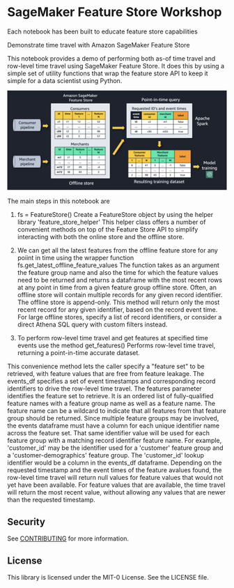 # SageMaker Feature Store Workshop

Each notebook has been built to educate feature store capabilities

Demonstrate time travel with Amazon SageMaker Feature Store

This notebook provides a demo of performing both as-of time travel and row-level time travel using SageMaker Feature Store. It does this by using a simple set of utility functions that wrap the feature store API to keep it simple for a data scientist using Python.

![Time Travel](../Images/row_level_time_travel.png?raw=true)

The main steps in this notebook are 

1) fs = FeatureStore()
Create a FeatureStore object by using the helper library 'feature_store_helper'
This helper class offers a number of convenient methods on top of the Feature Store
    API to simplify interacting with both the online store and the offline store.
2) We can get all the latest features from the offline feature store for any poiint in time using the wrapper function 
fs.get_latest_offline_feature_values
The function takes as an argument the feature group name and also the time for which the feature values need to be returned and returns a dataframe with the most recent rows at any point in time from a given feature group offline store.
Often, an offline store will contain multiple records for any given record identifier.
The offline store is append-only. This method will return only the most recent record
for any given identifier, based on the record event time.
For large offline stores, specify a list of record identifiers, or consider a direct Athena SQL query with custom filters instead.
       
3) To perform row-level time travel and get features at specified time events use the method 
get_features() 
Performs row-level time travel, returning a point-in-time accurate dataset.
        
This convenience method lets the caller specify a "feature set" to be retrieved, with feature values that are free from feature leakage. The events_df specifies a set of event timestamps and corresponding record identifiers to drive the row-level time travel. The features parameter identifies the feature set to retrieve. It is an ordered list of fully-qualified feature names with a feature group name as well as a feature name. The feature name can be a wildcard to indicate that all features from that feature
group should be returned. Since multiple feature groups may be involved, the events dataframe must have a column for each unique identifier name across the feature set. That same identifier value will be used for each feature group with a matching record identifier feature name. For example, 'customer_id' may be the identifier used for a 'customer' feature group and a 'customer-demographics' feature group. 
The 'customer_id' lookup identifier would be a column in the events_df dataframe.
Depending on the requested timestamp and the event times of the feature avalues found, the row-level time travel will return null values for feature values that would not yet have been available. For feature values that are available, the time travel will return the most recent value, without allowing any values that are newer than the requested timestamp.
        

## Security

See [CONTRIBUTING](CONTRIBUTING.md#security-issue-notifications) for more information.

## License

This library is licensed under the MIT-0 License. See the LICENSE file.

